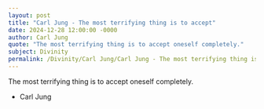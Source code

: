 ```yaml
---
layout: post
title: "Carl Jung - The most terrifying thing is to accept"
date: 2024-12-28 12:00:00 -0000
author: Carl Jung
quote: "The most terrifying thing is to accept oneself completely."
subject: Divinity
permalink: /Divinity/Carl Jung/Carl Jung - The most terrifying thing is to accept
---
```


The most terrifying thing is to accept oneself completely.

- Carl Jung
